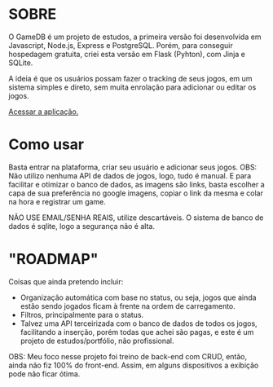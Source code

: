 # SOBRE

O GameDB é um projeto de estudos, a primeira versão foi desenvolvida em Javascript, Node.js, Express e PostgreSQL.
Porém, para conseguir hospedagem gratuita, criei esta versão em Flask (Pyhton), com Jinja e SQLite.

A ideia é que os usuários possam fazer o tracking de seus jogos, em um sistema simples e direto, sem muita enrolação para adicionar ou editar os jogos.

<a href="https://gamedb2-0.onrender.com/" target="_blank">Acessar a aplicação.</a>


# Como usar

Basta entrar na plataforma, criar seu usuário e adicionar seus jogos.
OBS: Não utilizo nenhuma API de dados de jogos, logo, tudo é manual. E para facilitar e otimizar o banco de dados, as imagens são links, basta escolher a capa de sua preferência no google imagens, copiar o link da mesma e colar na hora e registrar um game.

NÃO USE EMAIL/SENHA REAIS, utilize descartáveis. O sistema de banco de dados é sqlite, logo a segurança não é alta.

# "ROADMAP"

Coisas que ainda pretendo incluir:

 - Organização automática com base no status, ou seja, jogos que ainda estão sendo jogados ficam à frente na ordem de carregamento.
 - Filtros, principalmente para o status.
 - Talvez uma API terceirizada com o banco de dados de todos os jogos, facilitando a inserção, porém todas que achei são pagas, e este é um projeto de estudos/portfólio, não profissional.


OBS: Meu foco nesse projeto foi treino de back-end com CRUD, então, ainda não fiz 100% do front-end. Assim, em alguns dispositivos a exibição pode não ficar ótima.
